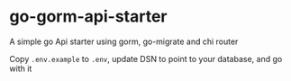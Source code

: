 # go-gorm-api-starter
A simple go Api starter using gorm, go-migrate and chi router

Copy `.env.example` to `.env`, update DSN to point to your database, and go with it

